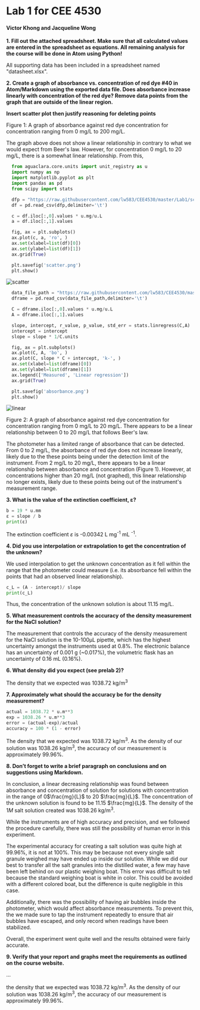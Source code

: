 # Lab 1 for CEE 4530
#### Victor Khong and Jacqueline Wong ####

<b> 1. Fill out the attached spreadsheet. Make sure that all calculated values are entered in the spreadsheet as equations. All remaining analysis for the course will be done in Atom using Python! </b>

All supporting data has been included in a spreadsheet named "datasheet.xlsx".

<b> 2. Create a graph of absorbance vs. concentration of red dye \#40 in Atom/Markdown using the exported data file. Does absorbance increase linearly with concentration of the red dye? Remove data points from the graph that are outside of the linear region.</b>

<b> Insert scatter plot then justify reasoning for deleting points </b>

Figure 1: A graph of absorbance against red dye concentration for concentration ranging from 0 mg/L to 200 mg/L.

The graph above does not show a linear relationship in contrary to what we would expect from Beer's law. However, for concentration 0 mg/L to 20 mg/L, there is a somewhat linear relationship. From this,

```python
  from aguaclara.core.units import unit_registry as u
  import numpy as np
  import matplotlib.pyplot as plt
  import pandas as pd
  from scipy import stats

  dfp = "https://raw.githubusercontent.com/lw583/CEE4530/master/Lab1/scatter.txt"
  df = pd.read_csv(dfp,delimiter='\t')

  c = df.iloc[:,0].values * u.mg/u.L
  a = df.iloc[:,1].values

  fig, ax = plt.subplots()
  ax.plot(c, a, 'ro', )
  ax.set(xlabel=list(df)[0])
  ax.set(ylabel=list(df)[1])
  ax.grid(True)

  plt.savefig('scatter.png')
  plt.show()
```

![scatter](https://github.com/lw583/CEE4530/blob/master/scatter.png?raw=true)

```python  
  data_file_path = "https://raw.githubusercontent.com/lw583/CEE4530/master/Lab1/absorbance.txt"
  dframe = pd.read_csv(data_file_path,delimiter='\t')

  C = dframe.iloc[:,0].values * u.mg/u.L
  A = dframe.iloc[:,1].values

  slope, intercept, r_value, p_value, std_err = stats.linregress(C,A)
  intercept = intercept
  slope = slope * 1/C.units

  fig, ax = plt.subplots()
  ax.plot(C, A, 'bo', )
  ax.plot(C, slope * C + intercept, 'k-', )
  ax.set(xlabel=list(dframe)[0])
  ax.set(ylabel=list(dframe)[1])
  ax.legend(['Measured', 'Linear regression'])
  ax.grid(True)

  plt.savefig('absorbance.png')
  plt.show()
```

![linear](https://github.com/lw583/CEE4530/blob/master/absorbance.png?raw=true)

Figure 2: A graph of absorbance against red dye concentration for concentration ranging from 0 mg/L to 20 mg/L. There appears to be a linear relationship between 0 to 20 mg/L that follows Beer's law.

The photometer has a limited range of absorbance that can be detected. From 0 to 2 mg/L, the absorbance of red dye does not increase linearly, likely due to the these points being under the detection limit of the instrument. From 2 mg/L to 20 mg/L, there appears to be a linear relationship between absorbance and concentration (Figure 1). However, at concentrations higher than 20 mg/L (not graphed), this linear relationship no longer exists, likely due to these points being out of the instrument's measurement range.

<b> 3. What is the value of the extinction coefficient, ε?</b>

```python
b = 19 * u.mm
ε = slope / b
print(ε)
```
The extinction coefficient $ε$ is -0.00342 L mg<sup>-1</sup> mL <sup>-1</sup>.

<b> 4. Did you use interpolation or extrapolation to get the concentration of the unknown?</b>

We used interpolation to get the unknown concentration as it fell within the range that the photometer could measure (i.e. its absorbance fell within the points that had an observed linear relationship).

```python
c_L = (A - intercept)/ slope
print(c_L)
```

Thus, the concentration of the unknown solution is about 11.15 mg/L.

<b> 5. What measurement controls the accuracy of the density measurement for the NaCl solution? </b>

The measurement that controls the accuracy of the density measurement for the NaCl solution is the 10-100µL pipette, which has the highest uncertainty amongst the instruments used at 0.8%. The electronic balance has an uncertainty of 0.001 g (~0.017%), the volumetric flask has an uncertainty of 0.16 mL (0.16%).

<b> 6. What density did you expect (see prelab 2)?</b>

The density that we expected was 1038.72 kg/m<sup>3</sup>

<b> 7. Approximately what should the accuracy be for the density measurement?</b>

```python
actual = 1038.72 * u.m**3
exp = 1038.26 * u.m**3
error = (actual-exp)/actual
accuracy = 100 * (1 - error)
```

The density that we expected was 1038.72 kg/m<sup>3</sup>. As the density of our solution was 1038.26 kg/m<sup>3</sup>, the accuracy of our measurement is approximately 99.96%.

<b> 8. Don’t forget to write a brief paragraph on conclusions and on suggestions using Markdown.</b>

In conclusion, a linear decreasing relationship was found between absorbance and concentration of solution for solutions with concentration in the range of 0$\frac{mg}{L}$ to 20 $\frac{mg}{L}$. The concentration of the unknown solution is found to be 11.15 $\frac{mg}{L}$. The density of the $1M$ salt solution created was 1038.26 kg/m<sup>3</sup>.

While the instruments are of high accuracy and precision, and we followed the procedure carefully, there was still the possibility of human error in this experiment.

The experimental accuracy for creating a salt solution was quite high at 99.96%, it is not at 100%. This may be because not every single salt granule weighed may have ended up inside our solution. While we did our best to transfer all the salt granules into the distilled water, a few may have been left behind on our plastic weighing boat. This error was difficult to tell because the standard weighing boat is white in color. This could be avoided with a different colored boat, but the difference is quite negligible in this case.

Additionally, there was the possibility of having air bubbles inside the photometer, which would affect absorbance measurements. To prevent this, the we made sure to tap the instrument repeatedly to ensure that air bubbles have escaped, and only record when readings have been stabilized.

Overall, the experiment went quite well and the results obtained were fairly accurate.

<b> 9. Verify that your report and graphs meet the requirements as outlined on the course website.</b>

...

the density that we expected was 1038.72 kg/m<sup>3</sup>. As the density of our solution was 1038.26 kg/m<sup>3</sup>, the accuracy of our measurement is approximately 99.96%.
